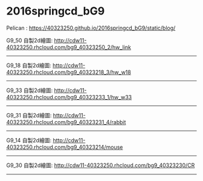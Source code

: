 ﻿# 2016springcd_bG9
Pelican : https://40323250.github.io/2016springcd_bG9/static/blog/

G9_50 自製2d繪圖: http://cdw11-40323250.rhcloud.com/bg9_40323250_2/hw_link


-----------------------------------------------------------
G9_18 自製2d繪圖: http://cdw11-40323250.rhcloud.com/bg9_40323218_3/hw_w18


-----------------------------------------------------------
G9_33 自製2d繪圖: http://cdw11-40323250.rhcloud.com/bg9_40323233_1/hw_w33


-----------------------------------------------------------
G9_31 自製2d繪圖: http://cdw11-40323250.rhcloud.com/bg9_40323231_4/rabbit


-----------------------------------------------------------
G9_14 自製2d繪圖: http://cdw11-40323250.rhcloud.com/bg9_40323214/mouse


-----------------------------------------------------------
G9_30 自製2d繪圖: http://cdw11-40323250.rhcloud.com/bg9_40323230/CR


-----------------------------------------------------------

